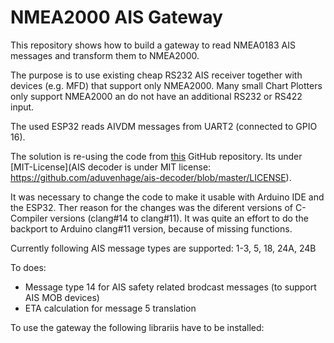 # NMEA2000 AIS Gateway

This repository shows how to build a gateway to read NMEA0183 AIS messages and transform them to NMEA2000.

The purpose is to use existing cheap RS232 AIS receiver together with devices (e.g. MFD) that support only NMEA2000.
Many small Chart Plotters only support NMEA2000 an do not have an additional RS232 or RS422 input.

The used ESP32 reads AIVDM messages from UART2 (connected to GPIO 16).

The solution is re-using the code from [this](https://github.com/aduvenhage/ais-decoder) GitHub repository. Its under [MIT-License](AIS decoder is under MIT license: https://github.com/aduvenhage/ais-decoder/blob/master/LICENSE).

It was necessary to change the code to make it usable with Arduino IDE and the ESP32. Ther reason for the changes was the diferent versions of C-Compiler versions (clang#14 to clang#11). It was quite an effort to do the backport to Arduino clang#11 version, because of missing functions.

Currently following AIS message types are supported: 1-3, 5, 18, 24A, 24B

To does:
- Message type 14 for AIS safety related brodcast messages (to support AIS MOB devices)
- ETA calculation for message 5 translation

To use the gateway the following librariis have to be installed:



